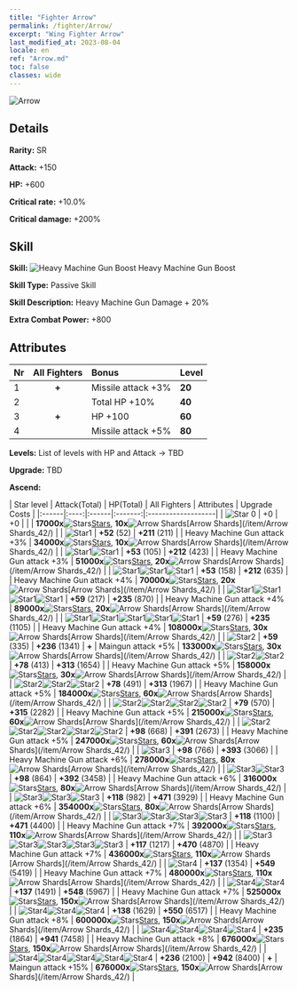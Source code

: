 ```yaml
---
title: "Fighter Arrow"
permalink: /fighter/Arrow/
excerpt: "Wing Fighter Arrow"
last_modified_at: 2023-08-04
locale: en
ref: "Arrow.md"
toc: false
classes: wide
---
```



 ![Arrow](/images/ship/fj_img14.png)

## Details

 **Rarity:** SR 

 **Attack:** +150

 **HP:** +600

 **Critical rate:** +10.0%

 **Critical damage:** +200%

## Skill

 **Skill:** ![Heavy Machine Gun Boost](/images/skill/skill_42_p.png) Heavy Machine Gun Boost

 **Skill Type:**  Passive Skill

 **Skill Description:**  Heavy Machine Gun Damage + 20%

 **Extra Combat Power:**  +800

## Attributes

  |  Nr | All Fighters | Bonus | Level |
  |:----|:-------------:|:--------------------|:--------|
  | 1  | **+**  | Missile attack +3%  | **20** |
  | 2  |   | Total HP +10%  | **40** |
  | 3  | **+**  | HP +100  | **60** |
  | 4  |   | Missile attack +5%  | **80** |


 **Levels:**  List of levels with HP and Attack -> TBD

 **Upgrade:**  TBD

 **Ascend:**  

  |  Star level | Attack(Total) | HP(Total) | All Fighters | Attributes | Upgrade Costs |
  |:------|:----:|:------|:-------:|:-------------------|
  | ![Star 0](/images/s0.png)  | +0  | +0  |  |    | **17000x**![Stars](/images/item/Stars_p.png)[Stars](/item/Stars_2/), **10x**![Arrow Shards](/images/item/Arrow_Shards_p.png)[Arrow Shards](/item/Arrow Shards_42/) |
  | ![Star1](/images/s1.png)  | **+52** (52)  | **+211** (211)  |   | Heavy Machine Gun attack +3%  | **34000x**![Stars](/images/item/Stars_p.png)[Stars](/item/Stars_2/), **10x**![Arrow Shards](/images/item/Arrow_Shards_p.png)[Arrow Shards](/item/Arrow Shards_42/) |
  | ![Star1](/images/s1.png)![Star1](/images/s1.png)  | **+53** (105)  | **+212** (423)  |   | Heavy Machine Gun attack +3%  | **51000x**![Stars](/images/item/Stars_p.png)[Stars](/item/Stars_2/), **20x**![Arrow Shards](/images/item/Arrow_Shards_p.png)[Arrow Shards](/item/Arrow Shards_42/) |
  | ![Star1](/images/s1.png)![Star1](/images/s1.png)![Star1](/images/s1.png)  | **+53** (158)  | **+212** (635)  |   | Heavy Machine Gun attack +4%  | **70000x**![Stars](/images/item/Stars_p.png)[Stars](/item/Stars_2/), **20x**![Arrow Shards](/images/item/Arrow_Shards_p.png)[Arrow Shards](/item/Arrow Shards_42/) |
  | ![Star1](/images/s1.png)![Star1](/images/s1.png)![Star1](/images/s1.png)![Star1](/images/s1.png)  | **+59** (217)  | **+235** (870)  |   | Heavy Machine Gun attack +4%  | **89000x**![Stars](/images/item/Stars_p.png)[Stars](/item/Stars_2/), **20x**![Arrow Shards](/images/item/Arrow_Shards_p.png)[Arrow Shards](/item/Arrow Shards_42/) |
  | ![Star1](/images/s1.png)![Star1](/images/s1.png)![Star1](/images/s1.png)![Star1](/images/s1.png)![Star1](/images/s1.png)  | **+59** (276)  | **+235** (1105)  |   | Heavy Machine Gun attack +4%  | **108000x**![Stars](/images/item/Stars_p.png)[Stars](/item/Stars_2/), **30x**![Arrow Shards](/images/item/Arrow_Shards_p.png)[Arrow Shards](/item/Arrow Shards_42/) |
  | ![Star2](/images/s2.png)  | **+59** (335)  | **+236** (1341)  | **+**  | Maingun attack +5%  | **133000x**![Stars](/images/item/Stars_p.png)[Stars](/item/Stars_2/), **30x**![Arrow Shards](/images/item/Arrow_Shards_p.png)[Arrow Shards](/item/Arrow Shards_42/) |
  | ![Star2](/images/s2.png)![Star2](/images/s2.png)  | **+78** (413)  | **+313** (1654)  |   | Heavy Machine Gun attack +5%  | **158000x**![Stars](/images/item/Stars_p.png)[Stars](/item/Stars_2/), **30x**![Arrow Shards](/images/item/Arrow_Shards_p.png)[Arrow Shards](/item/Arrow Shards_42/) |
  | ![Star2](/images/s2.png)![Star2](/images/s2.png)![Star2](/images/s2.png)  | **+78** (491)  | **+313** (1967)  |   | Heavy Machine Gun attack +5%  | **184000x**![Stars](/images/item/Stars_p.png)[Stars](/item/Stars_2/), **60x**![Arrow Shards](/images/item/Arrow_Shards_p.png)[Arrow Shards](/item/Arrow Shards_42/) |
  | ![Star2](/images/s2.png)![Star2](/images/s2.png)![Star2](/images/s2.png)![Star2](/images/s2.png)  | **+79** (570)  | **+315** (2282)  |   | Heavy Machine Gun attack +5%  | **215000x**![Stars](/images/item/Stars_p.png)[Stars](/item/Stars_2/), **60x**![Arrow Shards](/images/item/Arrow_Shards_p.png)[Arrow Shards](/item/Arrow Shards_42/) |
  | ![Star2](/images/s2.png)![Star2](/images/s2.png)![Star2](/images/s2.png)![Star2](/images/s2.png)![Star2](/images/s2.png)  | **+98** (668)  | **+391** (2673)  |   | Heavy Machine Gun attack +5%  | **247000x**![Stars](/images/item/Stars_p.png)[Stars](/item/Stars_2/), **60x**![Arrow Shards](/images/item/Arrow_Shards_p.png)[Arrow Shards](/item/Arrow Shards_42/) |
  | ![Star3](/images/s3.png)  | **+98** (766)  | **+393** (3066)  |   | Heavy Machine Gun attack +6%  | **278000x**![Stars](/images/item/Stars_p.png)[Stars](/item/Stars_2/), **80x**![Arrow Shards](/images/item/Arrow_Shards_p.png)[Arrow Shards](/item/Arrow Shards_42/) |
  | ![Star3](/images/s3.png)![Star3](/images/s3.png)  | **+98** (864)  | **+392** (3458)  |   | Heavy Machine Gun attack +6%  | **316000x**![Stars](/images/item/Stars_p.png)[Stars](/item/Stars_2/), **80x**![Arrow Shards](/images/item/Arrow_Shards_p.png)[Arrow Shards](/item/Arrow Shards_42/) |
  | ![Star3](/images/s3.png)![Star3](/images/s3.png)![Star3](/images/s3.png)  | **+118** (982)  | **+471** (3929)  |   | Heavy Machine Gun attack +6%  | **354000x**![Stars](/images/item/Stars_p.png)[Stars](/item/Stars_2/), **80x**![Arrow Shards](/images/item/Arrow_Shards_p.png)[Arrow Shards](/item/Arrow Shards_42/) |
  | ![Star3](/images/s3.png)![Star3](/images/s3.png)![Star3](/images/s3.png)![Star3](/images/s3.png)  | **+118** (1100)  | **+471** (4400)  |   | Heavy Machine Gun attack +7%  | **392000x**![Stars](/images/item/Stars_p.png)[Stars](/item/Stars_2/), **110x**![Arrow Shards](/images/item/Arrow_Shards_p.png)[Arrow Shards](/item/Arrow Shards_42/) |
  | ![Star3](/images/s3.png)![Star3](/images/s3.png)![Star3](/images/s3.png)![Star3](/images/s3.png)![Star3](/images/s3.png)  | **+117** (1217)  | **+470** (4870)  |   | Heavy Machine Gun attack +7%  | **436000x**![Stars](/images/item/Stars_p.png)[Stars](/item/Stars_2/), **110x**![Arrow Shards](/images/item/Arrow_Shards_p.png)[Arrow Shards](/item/Arrow Shards_42/) |
  | ![Star4](/images/s4.png)  | **+137** (1354)  | **+549** (5419)  |   | Heavy Machine Gun attack +7%  | **480000x**![Stars](/images/item/Stars_p.png)[Stars](/item/Stars_2/), **110x**![Arrow Shards](/images/item/Arrow_Shards_p.png)[Arrow Shards](/item/Arrow Shards_42/) |
  | ![Star4](/images/s4.png)![Star4](/images/s4.png)  | **+137** (1491)  | **+548** (5967)  |   | Heavy Machine Gun attack +7%  | **525000x**![Stars](/images/item/Stars_p.png)[Stars](/item/Stars_2/), **150x**![Arrow Shards](/images/item/Arrow_Shards_p.png)[Arrow Shards](/item/Arrow Shards_42/) |
  | ![Star4](/images/s4.png)![Star4](/images/s4.png)![Star4](/images/s4.png)  | **+138** (1629)  | **+550** (6517)  |   | Heavy Machine Gun attack +8%  | **600000x**![Stars](/images/item/Stars_p.png)[Stars](/item/Stars_2/), **150x**![Arrow Shards](/images/item/Arrow_Shards_p.png)[Arrow Shards](/item/Arrow Shards_42/) |
  | ![Star4](/images/s4.png)![Star4](/images/s4.png)![Star4](/images/s4.png)![Star4](/images/s4.png)  | **+235** (1864)  | **+941** (7458)  |   | Heavy Machine Gun attack +8%  | **676000x**![Stars](/images/item/Stars_p.png)[Stars](/item/Stars_2/), **150x**![Arrow Shards](/images/item/Arrow_Shards_p.png)[Arrow Shards](/item/Arrow Shards_42/) |
  | ![Star4](/images/s4.png)![Star4](/images/s4.png)![Star4](/images/s4.png)![Star4](/images/s4.png)![Star4](/images/s4.png)  | **+236** (2100)  | **+942** (8400)  | **+**  | Maingun attack +15%  | **676000x**![Stars](/images/item/Stars_p.png)[Stars](/item/Stars_2/), **150x**![Arrow Shards](/images/item/Arrow_Shards_p.png)[Arrow Shards](/item/Arrow Shards_42/) |

